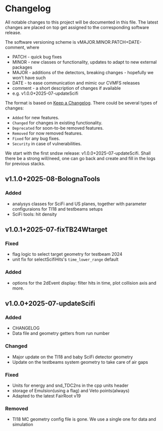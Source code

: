 # Changelog

All notable changes to this project will be documented in this file.
The latest changes are placed on top get assigned to the corresponding
software release.

The software versioning scheme is vMAJOR.MINOR.PATCH+DATE-comment, where
 - PATCH - quick bug fixes
 - MINOR - new classes or functionality, updates to adapt to new external packages
 - MAJOR - additions of the detectors, breaking changes - hopefully we won't have such
 - DATE - to ease communication and mimic our CVMFS releases
 - comment - a short description of changes if available
 - e.g. v1.0.0+2025-07-updateScifi


The format is based on [Keep a Changelog](https://keepachangelog.com/en/1.1.0/).
There could be several types of changes:
- `Added` for new features.
- `Changed` for changes in existing functionality.
- `Deprecated` for soon-to-be removed features.
- `Removed` for now removed features.
- `Fixed` for any bug fixes.
- `Security` in case of vulnerabilities.

We start with the first sndsw release: v1.0.0+2025-07-updateScifi.
Shall there be a strong will/need, one can go back and create and
fill in the logs for previous stacks.

## v1.1.0+2025-08-BolognaTools

### Added

- analysys classes for SciFi and US planes, together with parameter configuraions for TI18 and testbeams setups
- SciFi tools: hit density

## v1.0.1+2025-07-fixTB24Wtarget

### Fixed

- flag logic to select target geometry for testbeam 2024
- unit fix for selectScifiHits's `time_lower_range` default

### Added

- options for the 2dEvent display: filter hits in time, plot collision axis and more.

## v1.0.0+2025-07-updateScifi

### Added

- CHANGELOG
- Data file and geometry getters from run number

### Changed

- Major update on the TI18 and baby SciFi detector geometry
- Update on the testbeams system geometry to take care of air gaps

### Fixed

- Units for energy and snd_TDC2ns in the cpp units header
- storage of Emulsion(using a flag) and Veto points(always)
- Adapted to the latest FairRoot v19

### Removed

- TI18 MC geometry config file is gone. We use a single one for data and simulation
